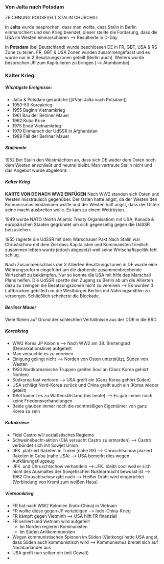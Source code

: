 ### Von Jalta nach Potsdam
ZEICHNUNG ROOSEVELT STALIN CHURCHILL

In **Jalta** wurde besprochen, dass man wollte, dass Stalin in Berlin einmarschiert und den Krieg beendet, dieser stellte die Forderung, dass die USA im Westen einmarschieren --> Resultierte in D-Day

In **Potsdam** (bei Deutschland) wurde beschlossen DE in FR, GBT, USA & RS Zone zu teilen. FR, GBT & USA Zonen wurden zusammengefasst und es wurde nur in 2 Besatzungszonen geteilt (Berlin auch). Weiters wurde besprochen JP zum Kapitulieren zu bringen (--> Atombombe)

### Kalter Krieg:
##### Wichtigste Ereignisse:
- Jalta & Potsdam gespräche [[#Von Jalta nach Potsdam]]
- 1950-53 Koreakrieg
- 1955 Beginn Vietnamkrieg
- 1961 Bau der Berliner Mauer
- 1962 Kuba Krise
- 1975 Ende Vietnamkrieg
- 1979 Einmarsch der UdSSR in Afghanistan
- 1989 Fall der Berliner Mauer

##### Stalinnote
1952 Bot Stalin den Westmächten an, dass sich DE weder dem Osten noch dem Westen anschließt und neutral bleibt. Man vertraute Stalin nicht und das Angebot wurde abgelehnt.

##### Kalter Krieg
**KARTE VON DE NACH WW2 EINFÜGEN**
Nach WW2 standen sich Osten und Westen misstrauisch gegenüber. Der Osten hatte angst, da der Westen den Komunissmus eindämmen wollte und der Westen hatt angst, dass der Osten seine macht ausbreiten wolle. Es kam zu einem Wettrüsten.

1949 wurde NATO (North Atlantic Treaty Organisation) mit USA, Kanada & europäischen Staaten gegründet um sich gegenseitig gegen die UdSSR beizustehen.

1955 ragierte die UdSSR mit dem Warschauer Pakt
Nach Stalin war Chrustschow mit dem Ziel dass Kapitalisten und Kommunisten friedlich zusammen lebten wurde jedoch abgesetzt weil seine Wirtschaftspolitik fehl schlug.

Nach Zusammenschluss der 3 Allierten Besatzungszonen in DE wurde eine Währungsreform eingeführt um die drohende zusammenbrechende Wirtschaft zu bekämpfen. Nur so konnte die USA mit hilfe des Marschall Plans helfen.
Die UdSSR spertte den Zugang zu Berlin ab um die Allierten dazu zu zwingen die Besatzungszonen nicht zu vereinen --> Es wurden 3 Luftbrücken gebilted um die Westbürger Berlins mit Nahrungsmittlen zu versorgen. Schließlich scheiterte die Blockade.

##### Berliner Mauer
Viele flohen auf Grund der schlechten Verhältnisse aus der DDR in die BRD.

##### Koreakrieg
- WW2 Korea JP Kolonie --> Nach WW2 am 38. Breitengrad (Demarkationslinie) aufgeteilt
- Man versuchte es zu vereinen
- Einigung gelingt nicht --> Norden von Osten unterstützt, Süden von Westen
- 1950 Nordkoreanische Truppen greifen Soul an (Ganz Korea gehört Norden)
- Südkorea fast verloren --> USA greift ein (Ganz Korea gehört Süden)
- USA schlägt Nord-Korea zurück und China greift auch ein (Korea wieder geteilt)
- 1953 kommt es zu Waffenstillstand (bis heute) --> Es gab immer noch keine Friedensverhandlungen
- Beide glauben immer noch die rechtmäßigen Eigentümer von ganz Korea zu sein

##### Kubakriese
- Fidel Castro will sozialistisches Regieme
- Schweinebucht-aktion (CIA versucht Castro zu ermorden) --> Castro verbündet sich mit Sowjet Union
- JFK. platziert Raketen in Türkei (nahe RS) --> Chruschtschow plaziert Raketen in Cuba (nahe USA) --> USA bemerkt dies wegen Aufklärungsflugzeug
- JFK. und Chruschtschow verhandeln --> JFK. bleibt cool weil er sich nicht des Ausmaßes der Sowjetischen Nuklearmacht bewusst ist --> 1962 Chruschtschow gibt nach --> Heißer Draht wird eingerichtet (Verbindung von Kreml zum weißen Haus)

##### Vietnamkrieg
- FR hat nach WW2 Kolonien (Indo-China) in Vietnam
- FR wollte diese gegen JP verteidigen --> Indo-China-Krieg
- FR kämpft gegen Vietminh --> USA hilft FR finanziell
- FR verliert und Vietnam wird aufgeteilt
	- Im Norden regieren Kommunisten
	- Im Süden Anitkommunisten
- Wegen kommunistischen Spionen im Süden (Vietkong) hatte USA angst, dass Süden auch kommunistisch wird --> Kommunismus breitet sich auf Nachbarländer aus
- USA greift nun selber ein (mit Gewalt)
- 

